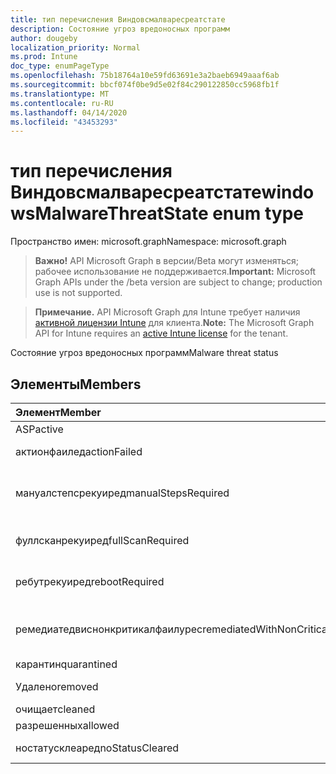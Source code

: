 ```yaml
---
title: тип перечисления Виндовсмалваресреатстате
description: Состояние угроз вредоносных программ
author: dougeby
localization_priority: Normal
ms.prod: Intune
doc_type: enumPageType
ms.openlocfilehash: 75b18764a10e59fd63691e3a2baeb6949aaaf6ab
ms.sourcegitcommit: bbcf074f0be9d5e02f84c290122850cc5968fb1f
ms.translationtype: MT
ms.contentlocale: ru-RU
ms.lasthandoff: 04/14/2020
ms.locfileid: "43453293"
---
```

# <a name="windowsmalwarethreatstate-enum-type"></a><span data-ttu-id="46385-103">тип перечисления Виндовсмалваресреатстате</span><span class="sxs-lookup"><span data-stu-id="46385-103">windowsMalwareThreatState enum type</span></span>

<span data-ttu-id="46385-104">Пространство имен: microsoft.graph</span><span class="sxs-lookup"><span data-stu-id="46385-104">Namespace: microsoft.graph</span></span>

> <span data-ttu-id="46385-105">**Важно!** API Microsoft Graph в версии/Beta могут изменяться; рабочее использование не поддерживается.</span><span class="sxs-lookup"><span data-stu-id="46385-105">**Important:** Microsoft Graph APIs under the /beta version are subject to change; production use is not supported.</span></span>

> <span data-ttu-id="46385-106">**Примечание.** API Microsoft Graph для Intune требует наличия [активной лицензии Intune](https://go.microsoft.com/fwlink/?linkid=839381) для клиента.</span><span class="sxs-lookup"><span data-stu-id="46385-106">**Note:** The Microsoft Graph API for Intune requires an [active Intune license](https://go.microsoft.com/fwlink/?linkid=839381) for the tenant.</span></span>

<span data-ttu-id="46385-107">Состояние угроз вредоносных программ</span><span class="sxs-lookup"><span data-stu-id="46385-107">Malware threat status</span></span>

## <a name="members"></a><span data-ttu-id="46385-108">Элементы</span><span class="sxs-lookup"><span data-stu-id="46385-108">Members</span></span>
|<span data-ttu-id="46385-109">Элемент</span><span class="sxs-lookup"><span data-stu-id="46385-109">Member</span></span>|<span data-ttu-id="46385-110">Значение</span><span class="sxs-lookup"><span data-stu-id="46385-110">Value</span></span>|<span data-ttu-id="46385-111">Описание</span><span class="sxs-lookup"><span data-stu-id="46385-111">Description</span></span>|
|:---|:---|:---|
|<span data-ttu-id="46385-112">ASP</span><span class="sxs-lookup"><span data-stu-id="46385-112">active</span></span>|<span data-ttu-id="46385-113">нуль</span><span class="sxs-lookup"><span data-stu-id="46385-113">0</span></span>|<span data-ttu-id="46385-114">Активное</span><span class="sxs-lookup"><span data-stu-id="46385-114">Active</span></span>|
|<span data-ttu-id="46385-115">актионфаилед</span><span class="sxs-lookup"><span data-stu-id="46385-115">actionFailed</span></span>|<span data-ttu-id="46385-116">1,1</span><span class="sxs-lookup"><span data-stu-id="46385-116">1</span></span>|<span data-ttu-id="46385-117">Не удалось выполнить действие</span><span class="sxs-lookup"><span data-stu-id="46385-117">Action failed</span></span>|
|<span data-ttu-id="46385-118">мануалстепсрекуиред</span><span class="sxs-lookup"><span data-stu-id="46385-118">manualStepsRequired</span></span>|<span data-ttu-id="46385-119">2</span><span class="sxs-lookup"><span data-stu-id="46385-119">2</span></span>|<span data-ttu-id="46385-120">Требуются действия, выполняемые вручную</span><span class="sxs-lookup"><span data-stu-id="46385-120">Manual steps required</span></span>|
|<span data-ttu-id="46385-121">фуллсканрекуиред</span><span class="sxs-lookup"><span data-stu-id="46385-121">fullScanRequired</span></span>|<span data-ttu-id="46385-122">4</span><span class="sxs-lookup"><span data-stu-id="46385-122">3</span></span>|<span data-ttu-id="46385-123">Необходима полная проверка</span><span class="sxs-lookup"><span data-stu-id="46385-123">Full scan required</span></span>|
|<span data-ttu-id="46385-124">ребутрекуиред</span><span class="sxs-lookup"><span data-stu-id="46385-124">rebootRequired</span></span>|<span data-ttu-id="46385-125">4 </span><span class="sxs-lookup"><span data-stu-id="46385-125">4</span></span>|<span data-ttu-id="46385-126">Требуется перезагрузка</span><span class="sxs-lookup"><span data-stu-id="46385-126">Reboot required</span></span>|
|<span data-ttu-id="46385-127">ремедиатедвиснонкритикалфаилурес</span><span class="sxs-lookup"><span data-stu-id="46385-127">remediatedWithNonCriticalFailures</span></span>|<span data-ttu-id="46385-128">5 </span><span class="sxs-lookup"><span data-stu-id="46385-128">5</span></span>|<span data-ttu-id="46385-129">Исправлены ошибки, не связанные с критическими</span><span class="sxs-lookup"><span data-stu-id="46385-129">Remediated with non critical failures</span></span> |
|<span data-ttu-id="46385-130">карантин</span><span class="sxs-lookup"><span data-stu-id="46385-130">quarantined</span></span>|<span data-ttu-id="46385-131">6 </span><span class="sxs-lookup"><span data-stu-id="46385-131">6</span></span>|<span data-ttu-id="46385-132">Карантин</span><span class="sxs-lookup"><span data-stu-id="46385-132">Quarantined</span></span>|
|<span data-ttu-id="46385-133">Удалено</span><span class="sxs-lookup"><span data-stu-id="46385-133">removed</span></span>|<span data-ttu-id="46385-134">7 </span><span class="sxs-lookup"><span data-stu-id="46385-134">7</span></span>|<span data-ttu-id="46385-135">Удаленные элементы</span><span class="sxs-lookup"><span data-stu-id="46385-135">Removed</span></span>|
|<span data-ttu-id="46385-136">очищает</span><span class="sxs-lookup"><span data-stu-id="46385-136">cleaned</span></span>|<span data-ttu-id="46385-137">8 </span><span class="sxs-lookup"><span data-stu-id="46385-137">8</span></span>|<span data-ttu-id="46385-138">Очищает</span><span class="sxs-lookup"><span data-stu-id="46385-138">Cleaned</span></span>|
|<span data-ttu-id="46385-139">разрешенных</span><span class="sxs-lookup"><span data-stu-id="46385-139">allowed</span></span>|<span data-ttu-id="46385-140">9 </span><span class="sxs-lookup"><span data-stu-id="46385-140">9</span></span>|<span data-ttu-id="46385-141">Разрешено</span><span class="sxs-lookup"><span data-stu-id="46385-141">Allowed</span></span>|
|<span data-ttu-id="46385-142">ностатусклеаред</span><span class="sxs-lookup"><span data-stu-id="46385-142">noStatusCleared</span></span>|<span data-ttu-id="46385-143">10 </span><span class="sxs-lookup"><span data-stu-id="46385-143">10</span></span>|<span data-ttu-id="46385-144">Без очистки состояния</span><span class="sxs-lookup"><span data-stu-id="46385-144">No status cleared</span></span>|



